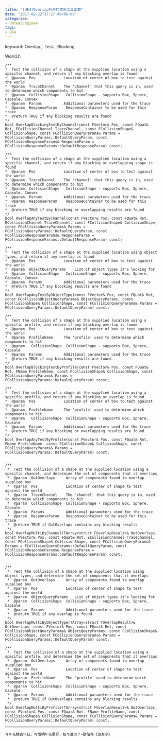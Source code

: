 ```yaml
---
title: "[UE4]Overlap检测的常用工具函数"
date: "2017-02-22T17:27:40+08:00"
categories:
- UnrealEngine4
tags:
- UE4
---
```


keyword: Overlap、Test、Blocking

World.h

    /**
	*  Test the collision of a shape at the supplied location using a specific channel, and return if any blocking overlap is found
	*  @param  Pos             Location of center of box to test against the world
	*  @param  TraceChannel    The 'channel' that this query is in, used to determine which components to hit
	*  @param  CollisionShape	CollisionShape - supports Box, Sphere, Capsule, Convex
	*  @param  Params          Additional parameters used for the trace
	*  @param  ResponseParam	ResponseContainer to be used for this trace
	*  @return TRUE if any blocking results are found
	*/
	bool OverlapBlockingTestByChannel(const FVector& Pos, const FQuat& Rot, ECollisionChannel TraceChannel, const FCollisionShape& CollisionShape, const FCollisionQueryParams& Params = FCollisionQueryParams::DefaultQueryParam, const FCollisionResponseParams& ResponseParam = FCollisionResponseParams::DefaultResponseParam) const;

	/**
	*  Test the collision of a shape at the supplied location using a specific channel, and return if any blocking or overlapping shape is found
	*  @param  Pos             Location of center of box to test against the world
	*  @param  TraceChannel    The 'channel' that this query is in, used to determine which components to hit
	*  @param  CollisionShape	CollisionShape - supports Box, Sphere, Capsule, Convex
	*  @param  Params          Additional parameters used for the trace
	*  @param  ResponseParam	ResponseContainer to be used for this trace
	*  @return TRUE if any blocking or overlapping results are found
	*/
	bool OverlapAnyTestByChannel(const FVector& Pos, const FQuat& Rot, ECollisionChannel TraceChannel, const FCollisionShape& CollisionShape, const FCollisionQueryParams& Params = FCollisionQueryParams::DefaultQueryParam, const FCollisionResponseParams& ResponseParam = FCollisionResponseParams::DefaultResponseParam) const;

	/**
	*  Test the collision of a shape at the supplied location using object types, and return if any overlap is found
	*  @param  Pos             Location of center of box to test against the world
	*  @param  ObjectQueryParams	List of object types it's looking for
	*  @param  CollisionShape	CollisionShape - supports Box, Sphere, Capsule, Convex
	*  @param  Params          Additional parameters used for the trace
	*  @return TRUE if any blocking results are found
	*/
	bool OverlapAnyTestByObjectType(const FVector& Pos, const FQuat& Rot, const FCollisionObjectQueryParams& ObjectQueryParams, const FCollisionShape& CollisionShape, const FCollisionQueryParams& Params = FCollisionQueryParams::DefaultQueryParam) const;

	/**
	*  Test the collision of a shape at the supplied location using a specific profile, and return if any blocking overlap is found
	*  @param  Pos             Location of center of box to test against the world
	*  @param  ProfileName     The 'profile' used to determine which components to hit
	*  @param	CollisionShape	CollisionShape - supports Box, Sphere, Capsule
	*  @param  Params          Additional parameters used for the trace
	*  @return TRUE if any blocking results are found
	*/
	bool OverlapBlockingTestByProfile(const FVector& Pos, const FQuat& Rot, FName ProfileName, const FCollisionShape& CollisionShape, const FCollisionQueryParams& Params = FCollisionQueryParams::DefaultQueryParam) const;

	/**
	*  Test the collision of a shape at the supplied location using a specific profile, and return if any blocking or overlap is found
	*  @param  Pos             Location of center of box to test against the world
	*  @param  ProfileName     The 'profile' used to determine which components to hit
	*  @param	CollisionShape	CollisionShape - supports Box, Sphere, Capsule
	*  @param  Params          Additional parameters used for the trace
	*  @return TRUE if any blocking or overlapping results are found
	*/
	bool OverlapAnyTestByProfile(const FVector& Pos, const FQuat& Rot, FName ProfileName, const FCollisionShape& CollisionShape, const FCollisionQueryParams& Params = FCollisionQueryParams::DefaultQueryParam) const;

	
	/**
	 *  Test the collision of a shape at the supplied location using a specific channel, and determine the set of components that it overlaps
	 *  @param  OutOverlaps     Array of components found to overlap supplied box
	 *  @param  Pos             Location of center of shape to test against the world
	 *  @param  TraceChannel    The 'channel' that this query is in, used to determine which components to hit
	 *  @param	CollisionShape	CollisionShape - supports Box, Sphere, Capsule
	 *  @param  Params          Additional parameters used for the trace
	 * 	@param 	ResponseParam	ResponseContainer to be used for this trace
	 *  @return TRUE if OutOverlaps contains any blocking results
	 */
	bool OverlapMultiByChannel(TArray<struct FOverlapResult>& OutOverlaps, const FVector& Pos, const FQuat& Rot, ECollisionChannel TraceChannel, const FCollisionShape& CollisionShape, const FCollisionQueryParams& Params = FCollisionQueryParams::DefaultQueryParam, const FCollisionResponseParams& ResponseParam = FCollisionResponseParams::DefaultResponseParam) const;


	/**
	 *  Test the collision of a shape at the supplied location using object types, and determine the set of components that it overlaps
	 *  @param  OutOverlaps     Array of components found to overlap supplied box
	 *  @param  Pos             Location of center of shape to test against the world
	 *	@param	ObjectQueryParams	List of object types it's looking for
	 *  @param	CollisionShape	CollisionShape - supports Box, Sphere, Capsule
	 *  @param  Params          Additional parameters used for the trace
	 *  @return TRUE if any overlap is found
	 */
	bool OverlapMultiByObjectType(TArray<struct FOverlapResult>& OutOverlaps, const FVector& Pos, const FQuat& Rot, const FCollisionObjectQueryParams& ObjectQueryParams, const FCollisionShape& CollisionShape, const FCollisionQueryParams& Params = FCollisionQueryParams::DefaultQueryParam) const;

	/**
	 *  Test the collision of a shape at the supplied location using a specific profile, and determine the set of components that it overlaps
	 *  @param  OutOverlaps     Array of components found to overlap supplied box
	 *  @param  Pos             Location of center of shape to test against the world
	 *  @param  ProfileName     The 'profile' used to determine which components to hit
	 *  @param	CollisionShape	CollisionShape - supports Box, Sphere, Capsule
	 *  @param  Params          Additional parameters used for the trace
	 *  @return TRUE if OutOverlaps contains any blocking results
	 */
	bool OverlapMultiByProfile(TArray<struct FOverlapResult>& OutOverlaps, const FVector& Pos, const FQuat& Rot, FName ProfileName, const FCollisionShape& CollisionShape, const FCollisionQueryParams& Params = FCollisionQueryParams::DefaultQueryParam) const;

***
`今年花胜去年红。可惜明年花更好，知与谁同？—欧阳修《浪淘沙》`